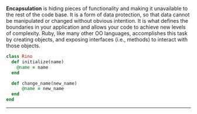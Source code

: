 **Encapsulation** is hiding pieces of functionality and making it unavailable to the rest of the code base. It is a form of data protection, so that data cannot be manipulated or changed without obvious intention. It is what defines the boundaries in your application and allows your code to achieve new levels of complexity. Ruby, like many other OO languages, accomplishes this task by creating objects, and exposing interfaces (i.e., methods) to interact with those objects.

```ruby
class Rino
  def initialize(name)
    @name = name
  end

  def change_name(new_name)
      @name = new_name
  end
end
```

---